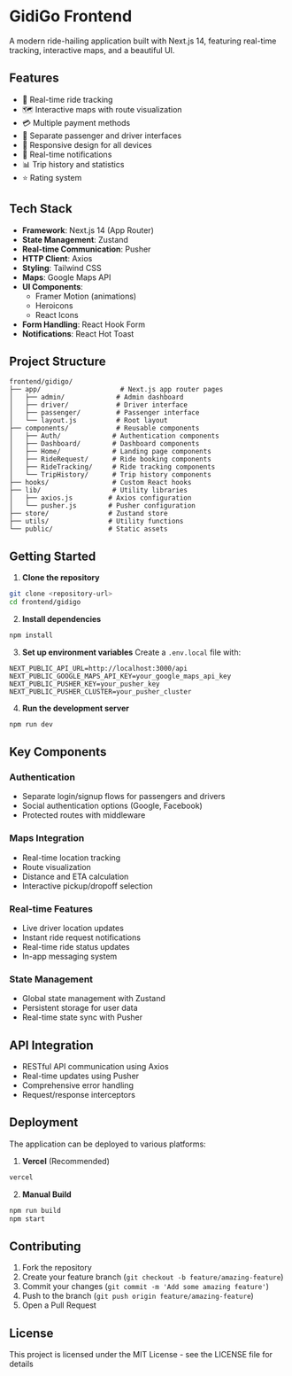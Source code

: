 # GidiGo Frontend

A modern ride-hailing application built with Next.js 14, featuring real-time tracking, interactive maps, and a beautiful UI.

## Features

- 🚗 Real-time ride tracking
- 🗺️ Interactive maps with route visualization
- 💳 Multiple payment methods
- 👤 Separate passenger and driver interfaces
- 📱 Responsive design for all devices
- 🔔 Real-time notifications
- 📊 Trip history and statistics
- ⭐ Rating system

## Tech Stack

- **Framework**: Next.js 14 (App Router)
- **State Management**: Zustand
- **Real-time Communication**: Pusher
- **HTTP Client**: Axios
- **Styling**: Tailwind CSS
- **Maps**: Google Maps API
- **UI Components**:
  - Framer Motion (animations)
  - Heroicons
  - React Icons
- **Form Handling**: React Hook Form
- **Notifications**: React Hot Toast

## Project Structure

```
frontend/gidigo/
├── app/                    # Next.js app router pages
│   ├── admin/             # Admin dashboard
│   ├── driver/            # Driver interface
│   ├── passenger/         # Passenger interface
│   └── layout.js          # Root layout
├── components/            # Reusable components
│   ├── Auth/             # Authentication components
│   ├── Dashboard/        # Dashboard components
│   ├── Home/             # Landing page components
│   ├── RideRequest/      # Ride booking components
│   ├── RideTracking/     # Ride tracking components
│   └── TripHistory/      # Trip history components
├── hooks/                # Custom React hooks
├── lib/                  # Utility libraries
│   ├── axios.js         # Axios configuration
│   └── pusher.js        # Pusher configuration
├── store/               # Zustand store
├── utils/               # Utility functions
└── public/              # Static assets
```

## Getting Started

1. **Clone the repository**

```bash
git clone <repository-url>
cd frontend/gidigo
```

2. **Install dependencies**

```bash
npm install
```

3. **Set up environment variables**
   Create a `.env.local` file with:

```env
NEXT_PUBLIC_API_URL=http://localhost:3000/api
NEXT_PUBLIC_GOOGLE_MAPS_API_KEY=your_google_maps_api_key
NEXT_PUBLIC_PUSHER_KEY=your_pusher_key
NEXT_PUBLIC_PUSHER_CLUSTER=your_pusher_cluster
```

4. **Run the development server**

```bash
npm run dev
```

## Key Components

### Authentication

- Separate login/signup flows for passengers and drivers
- Social authentication options (Google, Facebook)
- Protected routes with middleware

### Maps Integration

- Real-time location tracking
- Route visualization
- Distance and ETA calculation
- Interactive pickup/dropoff selection

### Real-time Features

- Live driver location updates
- Instant ride request notifications
- Real-time ride status updates
- In-app messaging system

### State Management

- Global state management with Zustand
- Persistent storage for user data
- Real-time state sync with Pusher

## API Integration

- RESTful API communication using Axios
- Real-time updates using Pusher
- Comprehensive error handling
- Request/response interceptors

## Deployment

The application can be deployed to various platforms:

1. **Vercel** (Recommended)

```bash
vercel
```

2. **Manual Build**

```bash
npm run build
npm start
```

## Contributing

1. Fork the repository
2. Create your feature branch (`git checkout -b feature/amazing-feature`)
3. Commit your changes (`git commit -m 'Add some amazing feature'`)
4. Push to the branch (`git push origin feature/amazing-feature`)
5. Open a Pull Request

## License

This project is licensed under the MIT License - see the LICENSE file for details
